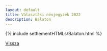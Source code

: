 ```yaml
---
layout: default
title: Választási névjegyzék 2022
description: Balaton
---
```


{% include settlementHTMLs/Balaton.html %}

[Vissza](../)